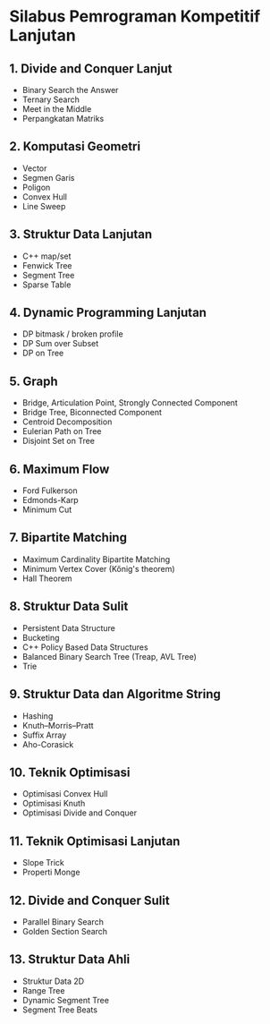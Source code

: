 # Silabus Pemrograman Kompetitif Lanjutan

## 1. Divide and Conquer Lanjut

  * Binary Search the Answer
  * Ternary Search
  * Meet in the Middle
  * Perpangkatan Matriks

## 2. Komputasi Geometri

  * Vector
  * Segmen Garis
  * Poligon
  * Convex Hull
  * Line Sweep

## 3. Struktur Data Lanjutan

  * C++ map/set
  * Fenwick Tree
  * Segment Tree
  * Sparse Table

## 4. Dynamic Programming Lanjutan

  * DP bitmask / broken profile
  * DP Sum over Subset
  * DP on Tree

## 5. Graph

  * Bridge, Articulation Point, Strongly Connected Component
  * Bridge Tree, Biconnected Component
  * Centroid Decomposition
  * Eulerian Path on Tree
  * Disjoint Set on Tree

## 6. Maximum Flow

  * Ford Fulkerson
  * Edmonds-Karp
  * Minimum Cut

## 7. Bipartite Matching

  * Maximum Cardinality Bipartite Matching
  * Minimum Vertex Cover (Kőnig's theorem)
  * Hall Theorem

## 8. Struktur Data Sulit

  * Persistent Data Structure
  * Bucketing
  * C++ Policy Based Data Structures
  * Balanced Binary Search Tree (Treap, AVL Tree)
  * Trie

## 9. Struktur Data dan Algoritme String

  * Hashing
  * Knuth–Morris–Pratt
  * Suffix Array
  * Aho-Corasick

## 10. Teknik Optimisasi

  * Optimisasi Convex Hull
  * Optimisasi Knuth
  * Optimisasi Divide and Conquer

## 11. Teknik Optimisasi Lanjutan

  * Slope Trick
  * Properti Monge

## 12. Divide and Conquer Sulit

  * Parallel Binary Search
  * Golden Section Search

## 13. Struktur Data Ahli

  * Struktur Data 2D
  * Range Tree
  * Dynamic Segment Tree
  * Segment Tree Beats
